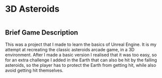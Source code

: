 # 3D Asteroids
![]()

## Brief Game Description
This was a project that I made to learn the basics of Unreal Engine. It is my attempt at recreating the classic asteroids arcade game, in a 3D environment. After I made a basic version I realised that it was too easy, so for an extra challenge I added in the Earth that can also be hit by the falling asteroids, so the player has to protect the Earth from getting hit, while also avoid getting hit themselves. 
